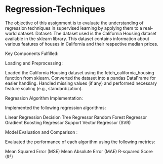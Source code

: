 # Regression-Techniques
The objective of this assignment is to evaluate the understanding of regression techniques in supervised learning by applying them to a real-world dataset.
Dataset: The dataset used is the California Housing dataset available in the sklearn library. This dataset contains information about various features of houses in California and their respective median prices.

Key Components Fulfilled:

Loading and Preprocessing :

Loaded the California Housing dataset using the fetch_california_housing function from sklearn. Converted the dataset into a pandas DataFrame for easier handling. Handled missing values (if any) and performed necessary feature scaling (e.g., standardization).

Regression Algorithm Implementation:

Implemented the following regression algorithms:

Linear Regression Decision Tree Regressor Random Forest Regressor Gradient Boosting Regressor Support Vector Regressor (SVR)

Model Evaluation and Comparison :

Evaluated the performance of each algorithm using the following metrics:

Mean Squared Error (MSE) Mean Absolute Error (MAE) R-squared Score (R²)
